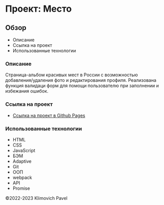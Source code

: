 # Проект: Место

## Обзор

- Описание
- Ссылка на проект
- Использованные технологии

### Описание

Страница-альбом красивых мест в России с возможностью добавления/удаления фото и редактирования профиля. Реализована функция валидаци форм для помощи пользователю при заполнении и избежания ошибок.

### Ссылка на проект

- [Ссылка на проект в Github Pages](https://klimovich80.github.io/mesto/)

### Использованные технологии

- HTML
- CSS
- JavaScript
- БЭМ
- Adaptive
- Git
- ООП
- webpack
- API
- Promise
  
&copy;2022-2023 Klimovich Pavel
